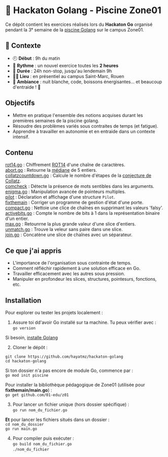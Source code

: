 # 🧠 Hackaton Golang - Piscine Zone01
Ce dépôt contient les exercices réalisés lors du **Hackaton Go** organisé pendant la 3ᵉ semaine de la [piscine Golang](https://github.com/hayatmz/piscine-golang) sur le campus Zone01.

## 📅 Contexte
- 🕘 **Début** : 9h du matin
- 🔁 **Rythme** : un nouvel exercice toutes les **2 heures**
- 🌙 **Durée** : 24h non-stop, jusqu'au lendemain 9h
- 🧑‍💻 **Lieu** : en présentiel au campus Saint-Marc, Rouen
- 🌌 **Ambiance** : nuit blanche, code, boissons énergisantes... et beaucoup d'entraide ! 💪

## Objectifs
- Mettre en pratique l'ensemble des notions acquises durant les premières semaines de la piscine golang.
- Résoudre des problèmes variés sous contraites de temps (et fatigue).
- Apprendre à travailler en autonomie et en entraide dans un contexte intensif.

## Contenu
[rot14.go](./rot14.go) : Chiffrement [ROT14](https://fr.wikipedia.org/wiki/Chiffrement_par_d%C3%A9calage) d'une chaîne de caractères.<br>
[abort.go](./abort.go) : Retourne la [médiane](https://fr.wikipedia.org/wiki/M%C3%A9diane_(statistiques)) de 5 entiers.<br>
[collatzcountdown.go](./collatzcountdown.go) : Calcule le nombre d'étapes de la [conjecture de Collatz](https://fr.wikipedia.org/wiki/Conjecture_de_Syracuse).<br>
[comcheck](./comcheck/main.go) : Détecte la présence de mots sentibles dans les arguments.<br>
[enigma.go](./enigma.go) : Manipulation avancée de pointeurs multiples.<br>
[pilot](./pilot/main.go) : Déclaration et affichage d'une structure ```Pilot```.<br>
[fixthemain](./fixthemain/main.go) : Corriger un programme de gestion d'état d'une porte.<br>
[compact.go](./compact.go) : Nettoie une clice de chaînes en supprimant les valeurs 'falsy'.<br>
[activebits.go](./activebits.go) : Compte le nombre de bits à 1 dans la représentation binaire d'un entier.<br>
[max.go](./max.go) : Retounrne la plus grande valeur d'une slice d'entiers.<br>
[unmatch.go](./unmatch.go) : Trouve la veleur sans paire dans une slice.<br>
[join.go](./join.go) : Concatène une slice de chaînes avec un séparateur.<br>

## Ce que j'ai appris
- L'importance de l'organisation sous contrainte de temps.
- Comment réfléchir rapidement à une solution efficace en Go.
- Travailler efficacement avec les autres sous pression.
- Manipuler en profondeur les slices, structures, pointesurs, fonctions, etc.

## Installation
Pour explorer ou tester les projets localement :

1. Assure toi dd'avoir Go installé sur ta machine. Tu peux vérifier avec :<br>
```go version```<br>

Si besoin, [installe Golang](https://go.dev/doc/install)

2. Cloner le dépôt :<br>

```git clone https://github.com/hayatmz/hackaton-golang```<br>
```cd hackaton-golang```<br>

Si ton dossier n'a pas encore de module Go, commence par :<br>
```go mod init piscine```<br>

Pour installer la bibliothèque pédagogique de Zone01 (utilisée pour **fixthemain/main.go**) :<br>
```go get github.com/01-edu/z01```<br>

3. Pour lancer un fichier unique (hors dossier spécifique) :<br>
```go run nom_du_fichier.go```<br>

**Et** pour lancer les fichiers situés dans un dossier :<br>
```cd nom_du_dossier```<br>
```go run main.go```<br>

4. Pour compiler puis exécuter :<br>
```go build nom_du_fichier.go```<br>
```./nom_du_fichier```

